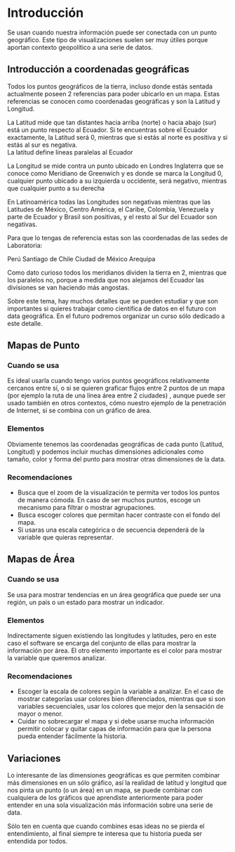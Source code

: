 ﻿# Introducción 
Se usan cuando nuestra información puede ser conectada con un punto geográfico. Este tipo de visualizaciones suelen ser muy útiles porque aportan contexto geopolítico 
a una serie de datos. 

## Introducción a coordenadas geográficas

Todos los puntos geográficos de la tierra, incluso donde estás sentada actualmente poseen 2 referencias para poder ubicarlo en un mapa. Estas referencias se conocen
como coordenadas geográficas y son la Latitud y Longitud. 

La Latitud mide que tan distantes hacia arriba (norte) o hacia abajo (sur) está un punto respecto al Ecuador. Si te encuentras sobre el Ecuador exactamente, 
la Latitud será 0, mientras que si estás al norte es positiva y si estás al sur es negativa.  
La latitud define líneas paralelas al Ecuador

La Longitud se mide contra un punto ubicado en Londres Inglaterra que se conoce como Meridiano de Greenwich y es donde se marca la Longitud 0, cualquier punto ubicado a su izquierda u occidente, 
será negativo, mientras que cualquier punto a su derecha 

En Latinoamérica todas las Longitudes son negativas mientras que las Latitudes de México, Centro América, el Caribe, Colombia, Venezuela y parte de Ecuador y Brasil son positivas, y el resto al Sur del Ecuador 
son negativas. 

Para que lo tengas de referencia estas son las coordenadas de las sedes de Laboratoria: 

Perú
Santiago de Chile
Ciudad de México
Arequipa

Como dato curioso todos los meridianos dividen la tierra en 2, mientras que los paralelos no, porque a medida que nos alejamos del Ecuador las divisiones se van haciendo más angostas. 

Sobre este tema, hay muchos detalles que se pueden estudiar y que son importantes si quieres trabajar como cientifica de datos en el futuro con data geográfica.
En el futuro podremos organizar un curso sólo dedicado a este detalle. 


## Mapas de Punto

### Cuando se usa

Es ideal usarla cuando tengo varios puntos geográficos relativamente cercanos entre sí, o si se quieren graficar flujos entre 2 puntos de un mapa 
(por ejemplo la ruta de una línea área entre 2 ciudades) , aunque puede ser usado también en otros contextos, cómo nuestro ejemplo de la penetración de Internet, 
si se combina con un gráfico de área. 

### Elementos

Obviamente tenemos las coordenadas geográficas de cada punto (Latitud, Longitud) y podemos incluir  muchas dimensiones adicionales como tamaño, color y 
forma del punto para mostrar otras dimensiones de la data. 

### Recomendaciones

- Busca que el zoom de la visualización te permita ver todos los puntos de manera cómoda. En caso de ser muchos puntos, escoge un mecanismo para filtrar o mostrar agrupaciones. 
- Busca escoger colores que permitan hacer contraste con el fondo del mapa. 
- Si usaras una escala categórica o de secuencia dependerá de la variable que quieras representar. 


## Mapas de Área

### Cuando se usa
Se usa para mostrar tendencias en un área geográfica que puede ser una región, un país o un estado para mostrar un indicador. 

### Elementos
Indirectamente siguen existiendo las longitudes y latitudes, pero en este caso el software se encarga del conjunto de ellas para mostrar la información por área. 
El otro elemento importante es el color para mostrar la variable que queremos analizar. 

### Recomendaciones
- Escoger la escala de colores según la variable a analizar. En el caso de mostrar categorías usar colores bien diferenciados, mientras que si son variables secuenciales, usar los colores que mejor den la sensación de mayor o menor. 
- Cuidar no sobrecargar el mapa y si debe usarse mucha información permitir colocar y quitar capas de información para que la persona pueda entender fácilmente la historia. 


## Variaciones

Lo interesante de las dimensiones geográficas es que permiten combinar más dimensiones en un sólo gráfico, así la realidad de latitud y longitud que nos pinta un punto (o un área) en un mapa, 
se puede combinar con cualquiera de los gráficos que aprendiste anteriormente para poder entender en una sola visualización más información sobre una serie de data. 

Sólo ten en cuenta que cuando combines esas ideas no se pierda el entendimiento, al final siempre te interesa que tu historia pueda ser entendida por todos. 